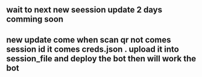 ## wait to next new seession update 2 days comming soon


## new update come when scan qr not comes session id it comes creds.json . upload it into session_file and deploy the bot then will work the bot 
